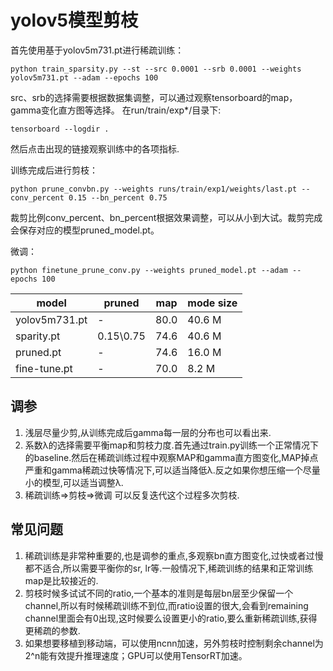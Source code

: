
# yolov5模型剪枝
首先使用基于yolov5m731.pt进行稀疏训练：

```
python train_sparsity.py --st --src 0.0001 --srb 0.0001 --weights yolov5m731.pt --adam --epochs 100
```

src、srb的选择需要根据数据集调整，可以通过观察tensorboard的map，gamma变化直方图等选择。
在run/train/exp*/目录下:
```
tensorboard --logdir .
```
然后点击出现的链接观察训练中的各项指标.

训练完成后进行剪枝：

```
python prune_convbn.py --weights runs/train/exp1/weights/last.pt --conv_percent 0.15 --bn_percent 0.75
```

裁剪比例conv_percent、bn_percent根据效果调整，可以从小到大试。裁剪完成会保存对应的模型pruned_model.pt。

微调：

```
python finetune_prune_conv.py --weights pruned_model.pt --adam --epochs 100
```



| model                 | pruned | map   | mode size |
| --------------------- | ------- | ----- | --------- |
| yolov5m731.pt         | -       | 80.0 | 40.6 M    |
| sparity.pt | 0.15\0.75   | 74.6 | 40.6 M    |
| pruned.pt    | -   | 74.6 | 16.0 M     |
| fine-tune.pt             | -       | 70.0 | 8.2 M     |


## 调参
1. 浅层尽量少剪,从训练完成后gamma每一层的分布也可以看出来.
2. 系数λ的选择需要平衡map和剪枝力度.首先通过train.py训练一个正常情况下的baseline.然后在稀疏训练过程中观察MAP和gamma直方图变化,MAP掉点严重和gamma稀疏过快等情况下,可以适当降低λ.反之如果你想压缩一个尽量小的模型,可以适当调整λ.
3. 稀疏训练=>剪枝=>微调 可以反复迭代这个过程多次剪枝.

## 常见问题
1. 稀疏训练是非常种重要的,也是调参的重点,多观察bn直方图变化,过快或者过慢都不适合,所以需要平衡你的sr, lr等.一般情况下,稀疏训练的结果和正常训练map是比较接近的.
2. 剪枝时候多试试不同的ratio,一个基本的准则是每层bn层至少保留一个channel,所以有时候稀疏训练不到位,而ratio设置的很大,会看到remaining channel里面会有0出现,这时候要么设置更小的ratio,要么重新稀疏训练,获得更稀疏的参数.
3. 如果想要移植到移动端，可以使用ncnn加速，另外剪枝时控制剩余channel为2^n能有效提升推理速度；GPU可以使用TensorRT加速。
